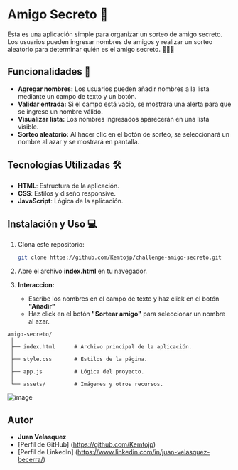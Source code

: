 # Amigo Secreto 🎉

Esta es una aplicación simple para organizar un sorteo de amigo secreto. Los usuarios pueden ingresar nombres de amigos y realizar un sorteo aleatorio para determinar quién es el amigo secreto. 🧑‍🤝‍🧑

## Funcionalidades 🚀

- **Agregar nombres:** Los usuarios pueden añadir nombres a la lista mediante un campo de texto y un botón.
- **Validar entrada:** Si el campo está vacío, se mostrará una alerta para que se ingrese un nombre válido.
- **Visualizar lista:** Los nombres ingresados aparecerán en una lista visible.
- **Sorteo aleatorio:** Al hacer clic en el botón de sorteo, se seleccionará un nombre al azar y se mostrará en pantalla.

## Tecnologías Utilizadas 🛠️

- **HTML**: Estructura de la aplicación.
- **CSS**: Estilos y diseño responsive.
- **JavaScript**: Lógica de la aplicación.

## Instalación y Uso 💻

1. Clona este repositorio:
   ```bash
   git clone https://github.com/Kemtojp/challenge-amigo-secreto.git

2. Abre el archivo **index.html** en tu navegador.

3. **Interaccion:**
   - Escribe los nombres en el campo de texto y haz click en el botón **"Añadir"**
   - Haz click en el botón **"Sortear amigo"** para seleccionar un nombre al azar.
```
amigo-secreto/
 │
 ├── index.html      # Archivo principal de la aplicación.
 │
 ├── style.css       # Estilos de la página.
 │
 ├── app.js          # Lógica del proyecto.
 │
 └── assets/         # Imágenes y otros recursos.
```

![image](https://github.com/user-attachments/assets/0ed22fb6-2add-4c78-b629-25843975ee27)

## Autor

- **Juan Velasquez**
- [Perfil de GitHub] (https://github.com/Kemtojp)
- [Perfil de LinkedIn] (https://www.linkedin.com/in/juan-velasquez-becerra/)



